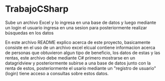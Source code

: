 # TrabajoCSharp
Sube un archivo Excel y lo ingresa en una base de datos  y luego mediante un login el usuario ingresa en una sesion para posteriormente  realizar búsquedas en los datos


En este archivo README explico acerca de este proyecto, basicamente consiste en el uso de un archivo excel elcual contiene informacion acerca de personas que obtuvieron 
algun tipo de beneficio, los datos de estas y las rentas, este archivo debe mediante C# primero mostrarse en  un datagridview y posteriormente subirse a una base de datos
junto con la renta de estos, posteriormente el  usario mediante un "registro de usuario" (login) tiene acceso a consultas sobre estos datos.

